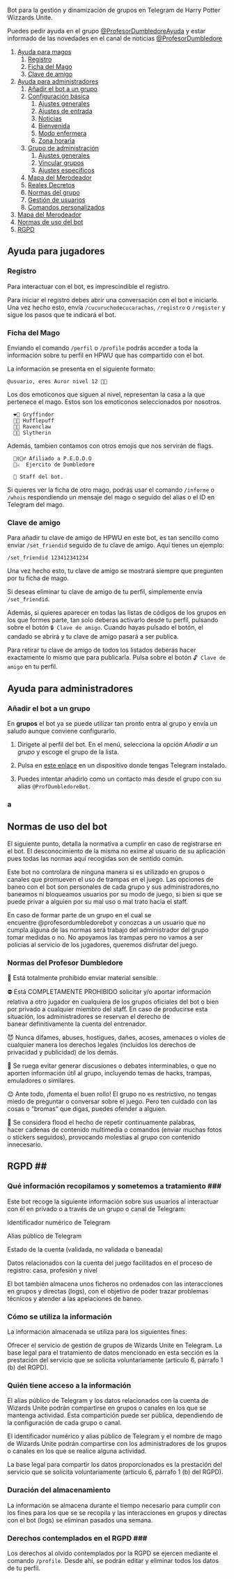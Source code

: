 Bot para la gestión y dinamización de grupos en Telegram de Harry Potter Wizzards Unite. 

Puedes pedir ayuda en el grupo [@ProfesorDumbledoreAyuda](https://t.me/ProfesorDumbledoreAyuda) y estar informado de las novedades en el canal de noticias [@ProfesorDumbledore](https://t.me/ProfesorDumbledore)


1. [Ayuda para magos](#ayuda-para-entrenadores)
   1. [Registro](#registro)
   2. [Ficha del Mago](#ficha-del-mago)
   3. [Clave de amigo](#clave-de-amigo)
2. [Ayuda para administradores](#ayuda-para-administradores)
   1. [Añadir el bot a un grupo](#añadir-el-bot-a-un-grupo)
   2. [Configuración básica](#configuración-básica)
      1. [Ajustes generales](#ajustes-generales)
      2. [Ajustes de entrada](#ajustes-de-entrada)
      3. [Noticias](#noticias)
      4. [Bienvenida](#bienvenida)
      5. [Modo enfermera](#modo-enfermera)
   	  6. [Zona horaria](#zona-horaria)
   3. [Grupo de administración](#grupo-de-administración) 
      1. [Ajustes generales](#ajustes-generales)
      2. [Vincular grupos](#vincular-grupos)
      3. [Ajustes específicos](#ajustes-específicos)
   4. [Mapa del Merodeador](#mapa-del-merodeador)
   5. [Reales Decretos](#reales-decretos)
   5. [Normas del grupo](#normas-del-grupo)
   7. [Gestión de usuarios](#gestion-de-usuarios-)
   9. [Comandos personalizados](#comandos-personalizados-)
3. [Mapa del Merodeador](#mapa-del-merodeador)
4. [Normas de uso del bot](#normas-de-uso-del-bot)
5. [RGPD](#RGPD)


## Ayuda para jugadores ## 

### Registro ###

Para interactuar con el bot, es imprescindible el registro. 

Para iniciar el registro debes abrir una conversación con el bot e iniciarlo. Una vez hecho esto, envía 
`/cucuruchodecucarachas`, `/registro` o `/register` y sigue los pasos que te indicará el bot.

### Ficha del Mago ###

Enviando el comando `/perfil` o `/profile` podrás acceder a toda la información sobre tu perfil en HPWU que has compartido con el bot.

La información se presenta en el siguiente formato:

```
@usuario, eres Auror nivel 12 💚🐍
```

Los dos emoticonos que siguen al nivel, representan la casa a la que pertenece el mago. Estos son los emoticonos seleccionados por nosotros.

```
  ❤️🦁 Gryffindor
  💛🦡 Hufflepuff
  💙🦅 Ravenclaw
  💚🐍 Slytherin
```

Además, tambien contamos con otros emojis que nos servirán de flags.

```
  🧝‍♀🧝‍♂ Afiliado a P.E.D.D.O 
  🔰⚔  Ejercito de Dumbledore

  🧙 Staff del bot.
```

Si quieres ver la ficha de otro mago, podrás usar el comando `/informe` o `/whois` respondiendo un mensaje del mago o seguido del alias o el ID en Telegram del mago.

### Clave de amigo ### 

Para añadir tu clave de amigo de HPWU en este bot, es tan sencillo como enviar `/set_friendid` seguido de tu clave de amigo. Aqui tienes un ejemplo:

```
/set_friendid 123412341234
```

Una vez hecho esto, tu clave de amigo se mostrará siempre que pregunten por tu ficha de mago.

Si deseas eliminar tu clave de amigo de tu perfil, simplemente envia `/set_friendid`.

Además, si quieres aparecer en todas las listas de códigos de los grupos en los que formes parte, tan solo deberas activarlo desde tu perfil, pulsando sobre el botón `🔒 Clave de amigo`. Cuando hayas pulsado el botón, el candado se abrirá y tu clave de amigo pasará a ser publica. 

Para retirar tu clave de amigo de todos los listados deberás hacer exactamente lo mismo que para publicarla. Pulsa sobre el botón `🔓 Clave de amigo` en tu perfil.


## Ayuda para administradores ## 

### Añadir el bot a un grupo ###

En **grupos** el bot ya se puede utilizar tan pronto entra al grupo y envía un saludo aunque conviene configurarlo.

1. Dirígete al perfil del bot. En el menú, selecciona la opción *Añadir a un grupo* y escoge el grupo de la lista.

2. Pulsa en [este enlace](https://telegram.me/ProfDumbledoreBot?startgroup=true) en un dispositivo donde tengas Telegram instalado.

3. Puedes intentar añadirlo como un contacto más desde el grupo con su alias `@ProfDumbledoreBot`.

### a ###


## Normas de uso del bot ##

El siguiente punto, detalla la normativa a cumplir en caso de registrarse en el bot. El desconocimiento de la misma no exime al usuario de su aplicación pues todas las normas aquí recogidas son de sentido común.

Este bot no controlara de ninguna manera si es utilizado en grupos o canales que promueven el uso de trampas en el juego. Las opciones de baneo con el bot son personales de cada grupo y sus administradores,no baneamos ni bloqueamos usuarios por su modo de juego, si bien si que se puede privar a alguien por su mal uso o mal trato hacia el staff.

En caso de formar parte de un grupo en el cual se encuentre @profesordumbledorebot y conozcas a un usuario que no cumpla alguna de las normas será trabajo del administrador del grupo tomar medidas o no. No apoyamos las trampas pero no vamos a ser policias al servicio de los jugadores, queremos disfrutar del juego.

### Normas del Profesor Dumbledore ###

🔞 Está totalmente prohibido enviar material sensible.

⛔️ Está COMPLETAMENTE PROHIBIDO solicitar y/o aportar información relativa a otro jugador en cualquiera de los grupos oficiales del bot o bien por privado a cualquier miembro del staff. En caso de producirse esta situación, los administradores se reservan el derecho de banear definitivamente la cuenta del entrenador.

😈 Nunca difames, abuses, hostigues, dañes, acoses, amenaces o violes de cualquier manera los derechos legales (incluidos los derechos de privacidad y publicidad) de los demás.

👺 Se ruega evitar generar discusiones o debates interminables, o que no aporten información útil al grupo, incluyendo temas de hacks, trampas, emuladores o similares.

😊 Ante todo, ¡fomenta el buen rollo! El grupo no es restrictivo, no tengas miedo de preguntar o conversar sobre el juego. Pero ten cuidado con las cosas o “bromas” que digas, puedes ofender a alguien.

📩 Se considera flood el hecho de repetir continuamente palabras, hacer cadenas de contenido multimedia o comandos (enviar muchas fotos o stickers seguidos), provocando molestias al grupo con contenido innecesario.


## RGPD ##

### Qué información recopilamos y sometemos a tratamiento ###

Este bot recoge la siguiente información sobre sus usuarios al interactuar con él en privado o a través de un grupo o canal de Telegram:

Identificador numérico de Telegram

Alias público de Telegram

Estado de la cuenta (validada, no validada o baneada)

Datos relacionados con la cuenta del juego facilitados en el proceso de registro: casa, profesión y nivel

El bot también almacena unos ficheros no ordenados con las interacciones en grupos y directas (logs), con el objetivo de poder trazar problemas técnicos y atender a las apelaciones de baneo.

### Cómo se utiliza la información ###

La información almacenada se utiliza para los siguientes fines:

Ofrecer el servicio de gestión de grupos de Wizards Unite en Telegram. La base legal para el tratamiento de datos mencionado en esta sección es la prestación del servicio que se solicita voluntariamente (artículo 6, párrafo 1 (b) del RGPD).

### Quién tiene acceso a la información ###

El alias público de Telegram y los datos relacionados con la cuenta de Wizards Unite podrán compartirse en grupos o canales en los que se mantenga actividad. Esta compartición puede ser pública, dependiendo de la configuración de cada grupo o canal.

El identificador numérico y alias público de Telegram y el nombre de mago de Wizards Unite podrán compartirse con los administradores de los grupos o canales en los que se realice alguna actividad.

La base legal para compartir los datos proporcionados es la prestación del servicio que se solicita voluntariamente (artículo 6, párrafo 1 (b) del RGPD).

### Duración del almacenamiento ###

La información se almacena durante el tiempo necesario para cumplir con los fines para los que se se recopila y las interacciones en grupos y directas con el bot (logs) se eliminan pasados una semana.

### Derechos contemplados en el RGPD ###

Los derechos al olvido contemplados por la RGPD se ejercen mediante el comando `/profile`. Desde ahi, se podrán editar y eliminar todos los datos de tu perfil.